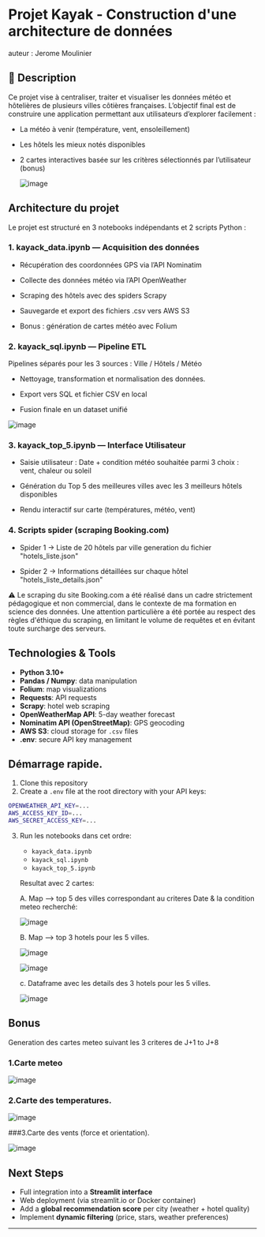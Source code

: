 # Projet Kayak - Construction d'une architecture de données

auteur : Jerome Moulinier 

## 📄 Description

Ce projet vise à centraliser, traiter et visualiser les données météo et hôtelières de plusieurs villes côtières françaises. 
L’objectif final est de construire une application permettant aux utilisateurs d’explorer facilement :

- La météo à venir (température, vent, ensoleillement)
    
- Les hôtels les mieux notés disponibles
    
- 2 cartes interactives basée sur les critères sélectionnés par l’utilisateur (bonus)

  ![image](https://github.com/user-attachments/assets/8b1afdd4-c743-4aa2-80ec-2f5f9ea1ba75)


## Architecture du projet

Le projet est structuré en 3 notebooks indépendants et 2 scripts Python :

### 1. kayack_data.ipynb — Acquisition des données
   
- Récupération des coordonnées GPS via l’API Nominatim

- Collecte des données météo via l’API OpenWeather

- Scraping des hôtels avec des spiders Scrapy

- Sauvegarde et export des fichiers .csv vers AWS S3

- Bonus : génération de cartes météo avec Folium

### 2. kayack_sql.ipynb — Pipeline ETL

  Pipelines séparés pour les 3 sources : Ville / Hôtels / Météo

- Nettoyage, transformation et normalisation des données.

- Export vers SQL et fichier CSV en local

- Fusion finale en un dataset unifié

![image](https://github.com/user-attachments/assets/2f07e7f5-6998-4b0f-a160-045e5392d78d)

### 3. kayack_top_5.ipynb — Interface Utilisateur
   
- Saisie utilisateur : Date + condition météo souhaitée parmi 3 choix : vent, chaleur ou soleil

- Génération du Top 5 des meilleures villes avec les 3 meilleurs hôtels disponibles

- Rendu interactif sur carte (températures, météo, vent)

### 4. Scripts spider (scraping Booking.com)
   
- Spider 1 → Liste de 20 hôtels par ville generation du fichier "hotels_liste.json"

- Spider 2 → Informations détaillées sur chaque hôtel "hotels_liste_details.json"

⚠️ Le scraping du site Booking.com a été réalisé dans un cadre strictement pédagogique et non commercial, dans le contexte de ma formation en science des données. Une attention particulière a été portée au respect des règles d'éthique du scraping, en limitant le volume de requêtes et en évitant toute surcharge des serveurs.

## Technologies & Tools

- **Python 3.10+**
- **Pandas / Numpy**: data manipulation
- **Folium**: map visualizations
- **Requests**: API requests
- **Scrapy**: hotel web scraping
- **OpenWeatherMap API**: 5-day weather forecast
- **Nominatim API (OpenStreetMap)**: GPS geocoding
- **AWS S3**: cloud storage for `.csv` files
- **.env**: secure API key management

## Démarrage rapide.

1. Clone this repository
2. Create a `.env` file at the root directory with your API keys:

```bash
OPENWEATHER_API_KEY=...
AWS_ACCESS_KEY_ID=...
AWS_SECRET_ACCESS_KEY=...
```

3. Run les notebooks dans cet ordre:
   - `kayack_data.ipynb`
   - `kayack_sql.ipynb`
   - `kayack_top_5.ipynb`

   Resultat avec 2 cartes:
   
    A. Map -->  top 5 des villes correspondant au criteres Date & la condition meteo recherché:
      
    ![image](https://github.com/user-attachments/assets/c7102867-83c7-42f8-94a8-561ac128f033)

    B. Map --> top 3 hotels pour les 5 villes.
   
   ![image](https://github.com/user-attachments/assets/fce335ad-8a3b-4d7a-a69a-dabc041df799)
   
   ![image](https://github.com/user-attachments/assets/39352737-2fe4-4319-9235-48a281923efc)

    c. Dataframe avec les details des 3 hotels pour les 5 villes.
   
    ![image](https://github.com/user-attachments/assets/de2ebfaa-0b60-4e68-8e39-9c731bf56168)



## Bonus 
Generation des cartes meteo suivant les 3 criteres de J+1 to J+8
### 1.Carte meteo

![image](https://github.com/user-attachments/assets/2ad7cde2-6d08-4772-99fe-1539b370e2c7)

### 2.Carte des temperatures.

![image](https://github.com/user-attachments/assets/7c9b4099-1d74-46bd-b5ef-8950482cc283)

###3.Carte des vents (force et orientation).

![image](https://github.com/user-attachments/assets/59036176-dd1f-4560-ba17-19edfe919a33)


## Next Steps

- Full integration into a **Streamlit interface**
- Web deployment (via streamlit.io or Docker container)
- Add a **global recommendation score** per city (weather + hotel quality)
- Implement **dynamic filtering** (price, stars, weather preferences)

---

